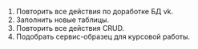 1. Повторить все действия по доработке БД vk.
2. Заполнить новые таблицы.
3. Повторить все действия CRUD.
4. Подобрать сервис-образец для курсовой работы.
